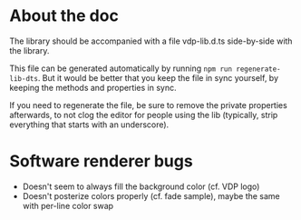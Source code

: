# About the doc
The library should be accompanied with a file vdp-lib.d.ts side-by-side with the library.

This file can be generated automatically by running `npm run regenerate-lib-dts`. But it would be
better that you keep the file in sync yourself, by keeping the methods and properties in sync.

If you need to regenerate the file, be sure to remove the private properties afterwards, to not clog
the editor for people using the lib (typically, strip everything that starts with an underscore).

# Software renderer bugs
* Doesn't seem to always fill the background color (cf. VDP logo)
* Doesn't posterize colors properly (cf. fade sample), maybe the same with per-line color swap

